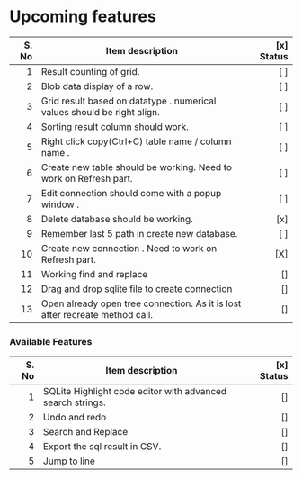 # Upcoming features

| S. No | Item description                                                             | [x] Status |
| ----: | ---------------------------------------------------------------------------- | ---------: |
| 1     | Result counting of grid.                                                     | [ ]        |
| 2     | Blob data display of a row.                                                  | [ ]        |
| 3     | Grid result based on datatype . numerical values should be right align.      | [ ]        |
| 4     | Sorting result column should work.                                           | [ ]        |
| 5     | Right click copy(Ctrl+C) table name / column name .                          | [ ]        |
| 6     | Create new table should be working. Need to work on Refresh part.            | [ ]        |
| 7     | Edit connection should come with a popup window .                            | [ ]        |
| 8     | Delete database should be working.                                           | [x]        |
| 9     | Remember last 5 path in create new database.                                 | [ ]        |
| 10    | Create new connection . Need to work on Refresh part.                        | [X]        |
| 11    | Working find and replace                                                     | []         |
| 12    | Drag and drop sqlite file to create connection                               | []         |
| 13    | Open already open tree connection. As it is lost after recreate method call. | []         |



### Available Features

| S. No | Item description                                           | [x] Status |
| ----: | ---------------------------------------------------------- | ---------: |
| 1     | SQLite Highlight code editor with advanced search strings. | []         |
| 2     | Undo and redo                                              | []         |
| 3     | Search and Replace                                         | []         |
| 4     | Export the sql result in CSV.                              | []         |
| 5     | Jump to line                                               | []         |
